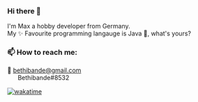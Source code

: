 ### Hi there 👋
I'm Max a hobby developer from Germany.<br>
My ✨ Favourite programming langauge is Java 🍵, what's yours?

### 📫 How to reach me: <br>
📧 bethibande@gmail.com <br>
<img src="https://www.svgrepo.com/show/353655/discord-icon.svg" style="width: 16px; vertical-align: middle;"/> &nbsp;Bethibande#8532<br>

<!-- ![](https://komarev.com/ghpvc/?username=bethibande) -->
[![wakatime](https://wakatime.com/badge/user/72047d25-7643-4124-9850-1dd48ddf85f0.svg)](https://wakatime.com/@72047d25-7643-4124-9850-1dd48ddf85f0)
<!--
**Bethibande/Bethibande** is a ✨ _special_ ✨ repository because its `README.md` (this file) appears on your GitHub profile.

Here are some ideas to get you started:

- 🔭 I’m currently working on ...
- 🌱 I’m currently learning ...
- 👯 I’m looking to collaborate on ...
- 🤔 I’m looking for help with ...
- 💬 Ask me about ...
- 📫 How to reach me: ...
- 😄 Pronouns: ...
- ⚡ Fun fact: ...
-->
